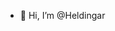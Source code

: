 - 👋 Hi, I’m @Heldingar

<!---
Heldingar/Heldingar is a ✨ special ✨ repository because its `README.md` (this file) appears on your GitHub profile.
You can click the Preview link to take a look at your changes.
--->
